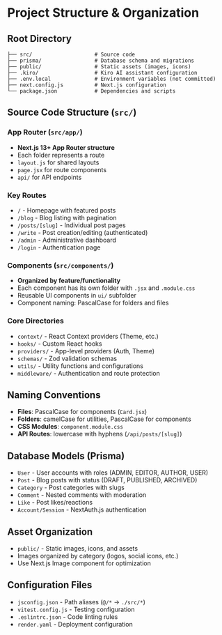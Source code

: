 # Project Structure & Organization

## Root Directory
```
├── src/                    # Source code
├── prisma/                 # Database schema and migrations
├── public/                 # Static assets (images, icons)
├── .kiro/                  # Kiro AI assistant configuration
├── .env.local              # Environment variables (not committed)
├── next.config.js          # Next.js configuration
└── package.json            # Dependencies and scripts
```

## Source Code Structure (`src/`)

### App Router (`src/app/`)
- **Next.js 13+ App Router structure**
- Each folder represents a route
- `layout.js` for shared layouts
- `page.jsx` for route components
- `api/` for API endpoints

### Key Routes
- `/` - Homepage with featured posts
- `/blog` - Blog listing with pagination
- `/posts/[slug]` - Individual post pages
- `/write` - Post creation/editing (authenticated)
- `/admin` - Administrative dashboard
- `/login` - Authentication page

### Components (`src/components/`)
- **Organized by feature/functionality**
- Each component has its own folder with `.jsx` and `.module.css`
- Reusable UI components in `ui/` subfolder
- Component naming: PascalCase for folders and files

### Core Directories
- `context/` - React Context providers (Theme, etc.)
- `hooks/` - Custom React hooks
- `providers/` - App-level providers (Auth, Theme)
- `schemas/` - Zod validation schemas
- `utils/` - Utility functions and configurations
- `middleware/` - Authentication and route protection

## Naming Conventions
- **Files**: PascalCase for components (`Card.jsx`)
- **Folders**: camelCase for utilities, PascalCase for components
- **CSS Modules**: `component.module.css`
- **API Routes**: lowercase with hyphens (`/api/posts/[slug]`)

## Database Models (Prisma)
- `User` - User accounts with roles (ADMIN, EDITOR, AUTHOR, USER)
- `Post` - Blog posts with status (DRAFT, PUBLISHED, ARCHIVED)
- `Category` - Post categories with slugs
- `Comment` - Nested comments with moderation
- `Like` - Post likes/reactions
- `Account/Session` - NextAuth.js authentication

## Asset Organization
- `public/` - Static images, icons, and assets
- Images organized by category (logos, social icons, etc.)
- Use Next.js Image component for optimization

## Configuration Files
- `jsconfig.json` - Path aliases (`@/*` → `./src/*`)
- `vitest.config.js` - Testing configuration
- `.eslintrc.json` - Code linting rules
- `render.yaml` - Deployment configuration